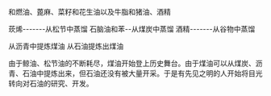 和燃油、蓖麻、菜籽和花生油以及牛脂和猪油、酒精

莰烯-------从松节中蒸馏
石脑油和苯--从煤炭中蒸馏
酒精-------从谷物中蒸馏

从沥青中提炼煤油
从石油提炼出煤油

由于鲸油、松节油的不断耗尽，煤油开始登上历史舞台。由于煤油可以从煤炭、沥青、石油中提炼出来，但石油还没有被大量开采。于是有先见之明的人开始将目光转向对石油的研究、开发。
